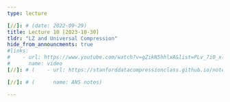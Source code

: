 ```yaml
---
type: lecture

[//]: # (date: 2022-09-29)
title: Lecture 10 [2023-10-30]
tldr: "LZ and Universal Compression"
hide_from_announcments: true
#links:
#    - url: https://www.youtube.com/watch?v=gZikN5hhlxA&list=PLv_7iO_xlL0Jgc35Pqn7XP5VTQ5krLMOl
#      name: video
[//]: # (    - url: https://stanforddatacompressionclass.github.io/notes/lossless_iid/ans.html)

[//]: # (      name: ANS notes)

---
```





